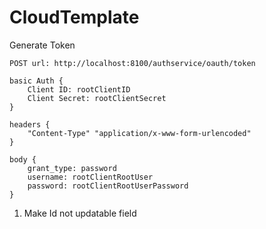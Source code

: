 # CloudTemplate

Generate Token

    POST url: http://localhost:8100/authservice/oauth/token

    basic Auth {
        Client ID: rootClientID
        Client Secret: rootClientSecret
    }

    headers {
        "Content-Type" "application/x-www-form-urlencoded"
    }

    body {
        grant_type: password
        username: rootClientRootUser
        password: rootClientRootUserPassword
    }

1. Make Id not updatable field
